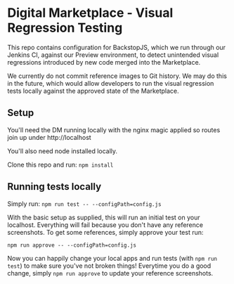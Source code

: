 # Digital Marketplace - Visual Regression Testing
This repo contains configuration for BackstopJS, which we run through our Jenkins CI, against our Preview environment, to detect unintended visual regressions introduced by new code merged into the Marketplace.

We currently do not commit reference images to Git history. We may do this in the future, which would allow developers to run the visual regression tests locally against the approved state of the Marketplace. 



## Setup
You'll need the DM running locally with the nginx magic applied so routes join up under http://localhost

You'll also need node installed locally.

Clone this repo and run:
`npm install`

## Running tests locally
Simply run:
`npm run test -- --configPath=config.js`

With the basic setup as supplied, this will run an initial test on your localhost.  Everything will fail because you don't have any reference screenshots.  To get some references, simply approve your test run:

`npm run approve -- --configPath=config.js`

Now you can happily change your local apps and run tests (with `npm run test`) to make sure you've not broken things!  Everytime you do a good change, simply `npm run approve` to update your reference screenshots.
